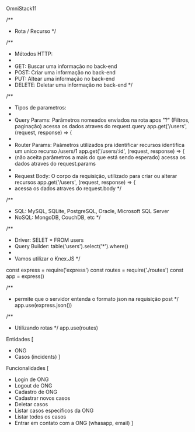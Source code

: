 OmniStack11

/**
 * Rota / Recurso
 */

/**
 * Métodos HTTP:
 * 
 * GET: Buscar uma informação no back-end
 * POST: Criar uma informação no back-end
 * PUT: Altear uma informação no back-end
 * DELETE: Deletar uma informação no back-end
 */

/**
 * Tipos de parametros:
 * 
 * Query Params: Parâmetros nomeados enviados na rota apos "?" (Filtros, paginação) acessa os dados atraves do request.query app.get('/users', (request, response) => {
 *
 *  Router Params: Paâmetros utilizados pra identificar recursos identifica um unico recurso /users/1 app.get('/users/:id', (request, response) => {
 * (não aceita parâmetros a mais do que está sendo esperado) acessa os dados atraves do request.params
 * 
 * Request Body: O corpo da requisição, utilizado para criar ou alterar recursos app.get('/users', (request, response) => {
 * acessa os dados atraves do request.body
 */

/**
 * SQL: MySQL, SQLite, PostgreSQL, Oracle, Microsoft SQL Server
 * NoSQL: MongoDB, CouchDB, etc
 */

 /**
  * Driver: SELET * FROM users
  * Query Builder: table('users').select('*').where()
  * 
  * Vamos utilizar o Knex.JS
  */

const express = require('express')
const routes = require('./routes')
const app = express()

/**
 * permite que o servidor entenda o formato json na requisição post
 */
app.use(express.json())

/**
 * Utilizando rotas
 */
app.use(routes)

Entidades [
  * ONG
  * Casos (incidents)
]

Funcionalidades [
  * Login de ONG
  * Logout de ONG
  * Cadastro de ONG
  * Cadastrar novos casos
  * Deletar casos
  * Listar casos especificos da ONG
  * Listar todos os casos
  * Entrar em contato com a ONG (whasapp, email)
]